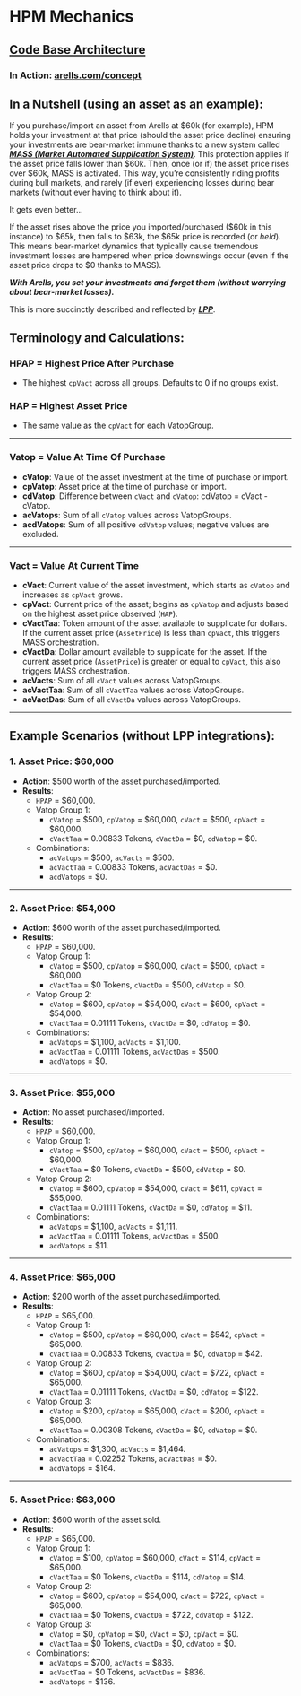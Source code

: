 # HPM Mechanics

## [Code Base Architecture](https://github.com/Art-Sells/HPM/tree/main/HPMCodeBase)

### In Action: [arells.com/concept](https://arells.com/concept)

## In a Nutshell (using an asset as an example):
If you purchase/import an asset from Arells at $60k (for example), HPM holds your investment at that price (should the asset price decline) ensuring your investments are bear-market immune thanks to a new system called ***[MASS (Market Automated Supplication System)](https://github.com/Art-Sells/HPM/tree/main/HPMCodeBase/MASS)***. This protection applies if the asset price falls lower than $60k. Then, once (or if) the asset price rises over $60k, MASS is activated. This way, you’re consistently riding profits during bull markets, and rarely (if ever) experiencing losses during bear markets (without ever having to think about it).

It gets even better…

If the asset rises above the price you imported/purchased ($60k in this instance) to $65k, then falls to $63k, the $65k price is recorded (or *held*). This means bear-market dynamics that typically cause tremendous investment losses are hampered when price downswings occur (even if the asset price drops to $0 thanks to MASS).

***With Arells, you set your investments and forget them (without worrying about bear-market losses).***

This is more succinctly described and reflected by ***[LPP](https://github.com/Art-Sells/HPM/tree/main/HPMCodeBase/MASS/LPP)***.

## Terminology and Calculations:

### HPAP = Highest Price After Purchase
- The highest `cpVact` across all groups. Defaults to 0 if no groups exist.

### HAP = Highest Asset Price
- The same value as the `cpVact` for each VatopGroup.

---

### Vatop = Value At Time Of Purchase
- **cVatop**: Value of the asset investment at the time of purchase or import.  
- **cpVatop**: Asset price at the time of purchase or import.  
- **cdVatop**: Difference between `cVact` and `cVatop`: cdVatop = cVact - cVatop.  
- **acVatops**: Sum of all `cVatop` values across VatopGroups.  
- **acdVatops**: Sum of all positive `cdVatop` values; negative values are excluded.  

---

### Vact = Value At Current Time
- **cVact**: Current value of the asset investment, which starts as `cVatop` and increases as `cpVact` grows.  
- **cpVact**: Current price of the asset; begins as `cpVatop` and adjusts based on the highest asset price observed (`HAP`).  
- **cVactTaa**: Token amount of the asset available to supplicate for dollars. If the current asset price (`AssetPrice`) is less than `cpVact`, this triggers MASS orchestration.  
- **cVactDa**: Dollar amount available to supplicate for the asset. If the current asset price (`AssetPrice`) is greater or equal to `cpVact`, this also triggers MASS orchestration.  
- **acVacts**: Sum of all `cVact` values across VatopGroups.  
- **acVactTaa**: Sum of all `cVactTaa` values across VatopGroups.  
- **acVactDas**: Sum of all `cVactDa` values across VatopGroups.  

---

## Example Scenarios (without LPP integrations):

### 1. Asset Price: $60,000
- **Action**: $500 worth of the asset purchased/imported.  
- **Results**:  
  - `HPAP` = $60,000.  
  - Vatop Group 1:  
    - `cVatop` = $500, `cpVatop` = $60,000, `cVact` = $500, `cpVact` = $60,000.  
    - `cVactTaa` = 0.00833 Tokens, `cVactDa` = $0, `cdVatop` = $0.  
  - Combinations:  
    - `acVatops` = $500, `acVacts` = $500.  
    - `acVactTaa` = 0.00833 Tokens, `acVactDas` = $0.  
    - `acdVatops` = $0.  

---

### 2. Asset Price: $54,000
- **Action**: $600 worth of the asset purchased/imported.  
- **Results**:  
  - `HPAP` = $60,000.  
  - Vatop Group 1:  
    - `cVatop` = $500, `cpVatop` = $60,000, `cVact` = $500, `cpVact` = $60,000.  
    - `cVactTaa` = $0 Tokens, `cVactDa` = $500, `cdVatop` = $0.  
  - Vatop Group 2:  
    - `cVatop` = $600, `cpVatop` = $54,000, `cVact` = $600, `cpVact` = $54,000.  
    - `cVactTaa` = 0.01111 Tokens, `cVactDa` = $0, `cdVatop` = $0.  
  - Combinations:  
    - `acVatops` = $1,100, `acVacts` = $1,100.  
    - `acVactTaa` = 0.01111 Tokens, `acVactDas` = $500.  
    - `acdVatops` = $0.  

---

### 3. Asset Price: $55,000
- **Action**: No asset purchased/imported.  
- **Results**:  
  - `HPAP` = $60,000.  
  - Vatop Group 1:  
    - `cVatop` = $500, `cpVatop` = $60,000, `cVact` = $500, `cpVact` = $60,000.  
    - `cVactTaa` = $0 Tokens, `cVactDa` = $500, `cdVatop` = $0.  
  - Vatop Group 2:  
    - `cVatop` = $600, `cpVatop` = $54,000, `cVact` = $611, `cpVact` = $55,000.  
    - `cVactTaa` = 0.01111 Tokens, `cVactDa` = $0, `cdVatop` = $11.  
  - Combinations:  
    - `acVatops` = $1,100, `acVacts` = $1,111.  
    - `acVactTaa` = 0.01111 Tokens, `acVactDas` = $500.  
    - `acdVatops` = $11.  

---

### 4. Asset Price: $65,000
- **Action**: $200 worth of the asset purchased/imported.  
- **Results**:  
  - `HPAP` = $65,000.  
  - Vatop Group 1:  
    - `cVatop` = $500, `cpVatop` = $60,000, `cVact` = $542, `cpVact` = $65,000.  
    - `cVactTaa` = 0.00833 Tokens, `cVactDa` = $0, `cdVatop` = $42.  
  - Vatop Group 2:  
    - `cVatop` = $600, `cpVatop` = $54,000, `cVact` = $722, `cpVact` = $65,000.  
    - `cVactTaa` = 0.01111 Tokens, `cVactDa` = $0, `cdVatop` = $122.  
  - Vatop Group 3:  
    - `cVatop` = $200, `cpVatop` = $65,000, `cVact` = $200, `cpVact` = $65,000.  
    - `cVactTaa` = 0.00308 Tokens, `cVactDa` = $0, `cdVatop` = $0.  
  - Combinations:  
    - `acVatops` = $1,300, `acVacts` = $1,464.  
    - `acVactTaa` = 0.02252 Tokens, `acVactDas` = $0.  
    - `acdVatops` = $164.  

---

### 5. Asset Price: $63,000
- **Action**: $600 worth of the asset sold.  
- **Results**:  
  - `HPAP` = $65,000.  
  - Vatop Group 1:  
    - `cVatop` = $100, `cpVatop` = $60,000, `cVact` = $114, `cpVact` = $65,000.  
    - `cVactTaa` = $0 Tokens, `cVactDa` = $114, `cdVatop` = $14.  
  - Vatop Group 2:  
    - `cVatop` = $600, `cpVatop` = $54,000, `cVact` = $722, `cpVact` = $65,000.  
    - `cVactTaa` = $0 Tokens, `cVactDa` = $722, `cdVatop` = $122.  
  - Vatop Group 3:  
    - `cVatop` = $0, `cpVatop` = $0, `cVact` = $0, `cpVact` = $0.  
    - `cVactTaa` = $0 Tokens, `cVactDa` = $0, `cdVatop` = $0.  
  - Combinations:  
    - `acVatops` = $700, `acVacts` = $836.  
    - `acVactTaa` = $0 Tokens, `acVactDas` = $836.  
    - `acdVatops` = $136.  
